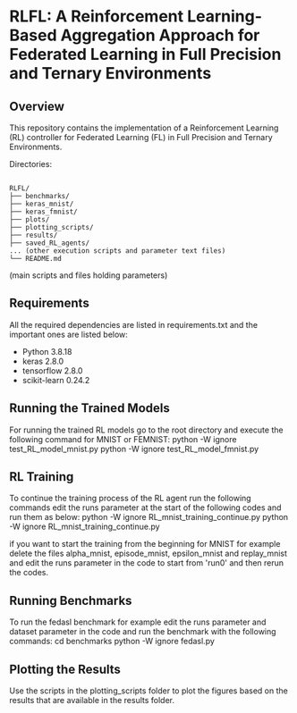 # RLFL: A Reinforcement Learning-Based Aggregation Approach for Federated Learning in Full Precision and Ternary Environments

## Overview

This repository contains the implementation of a Reinforcement Learning (RL) controller for Federated Learning (FL) in Full Precision and Ternary Environments. 

Directories:
```

RLFL/
├── benchmarks/
├── keras_mnist/
├── keras_fmnist/
├── plots/
├── plotting_scripts/
├── results/
├── saved_RL_agents/
... (other execution scripts and parameter text files)
└── README.md
```



(main scripts and files holding parameters)


## Requirements
All the required dependencies are listed in requirements.txt and the important ones are listed below:
- Python 3.8.18
- keras 2.8.0
- tensorflow 2.8.0
- scikit-learn 0.24.2

## Running the Trained Models

For running the trained RL models go to the root directory and execute the following command for MNIST or FEMNIST:
python -W ignore test_RL_model_mnist.py
python -W ignore test_RL_model_fmnist.py

## RL Training
To continue the training process of the RL agent run the following commands edit the runs parameter at the start of the following codes and run them as below:
python -W ignore RL_mnist_training_continue.py
python -W ignore RL_mnist_training_continue.py

if you want to start the training from the beginning for MNIST for example delete the files alpha_mnist, episode_mnist, epsilon_mnist and replay_mnist and edit the runs parameter in the code to start from 'run0' and then rerun the codes.

## Running Benchmarks
To run the fedasl benchmark for example edit the runs parameter and dataset parameter in the code and run the benchmark with the following commands:
cd benchmarks
python -W ignore fedasl.py

## Plotting the Results
Use the scripts in the plotting_scripts folder to plot the figures based on the results that are available in the results folder.




